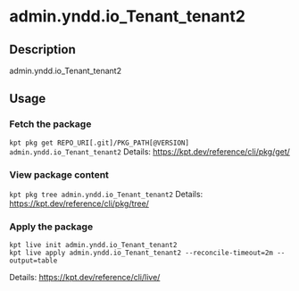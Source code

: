 # admin.yndd.io_Tenant_tenant2

## Description
admin.yndd.io_Tenant_tenant2

## Usage

### Fetch the package
`kpt pkg get REPO_URI[.git]/PKG_PATH[@VERSION] admin.yndd.io_Tenant_tenant2`
Details: https://kpt.dev/reference/cli/pkg/get/

### View package content
`kpt pkg tree admin.yndd.io_Tenant_tenant2`
Details: https://kpt.dev/reference/cli/pkg/tree/

### Apply the package
```
kpt live init admin.yndd.io_Tenant_tenant2
kpt live apply admin.yndd.io_Tenant_tenant2 --reconcile-timeout=2m --output=table
```
Details: https://kpt.dev/reference/cli/live/

